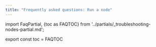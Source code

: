 ```yaml
---
title: "Frequently asked questions: Run a node"
---
```


import FaqPartial, {toc as FAQTOC} from '../partials/\_troubleshooting-nodes-partial.md';

<div data-faq-origin-slug='node-faq'>
    <FaqPartial />
</div>

export const toc = FAQTOC